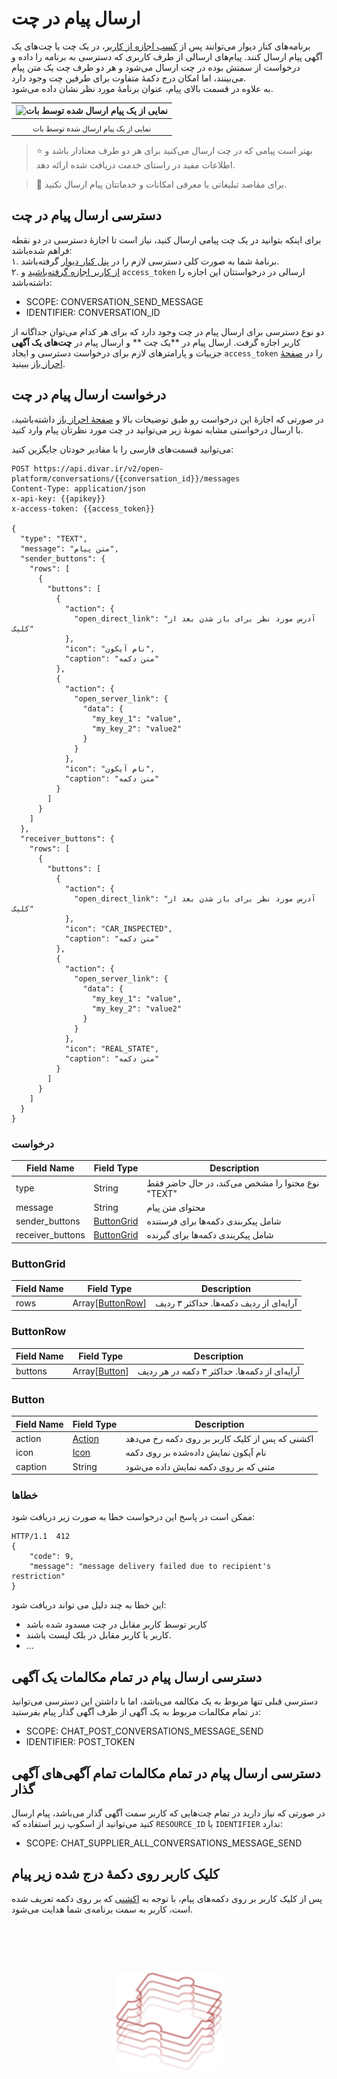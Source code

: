 # ارسال پیام در چت

برنامه‌‌های کنار دیوار می‌توانند پس از [کسب اجازه از کاربر][احراز باز]، در یک چت یا چت‌های یک آگهی پیام ارسال کنند.
پیام‌های ارسالی از طرف کاربری که دسترسی به برنامه را داده و درخواست از سمتش بوده در چت ارسال می‌شود و هر دو طرف چت یک
متن پیام می‌بینند، اما امکان درج دکمهٔ متفاوت برای طرفین چت وجود دارد.\
به علاوه در قسمت بالای پیام، عنوان برنامهٔ مورد نظر نشان داده می‌شود.

| ![نمایی از یک پیام ارسال شده توسط بات](/img/bot-message.png) |
|:------------------------------------------------------------:|
|   <sub dir="rtl">نمایی از یک پیام ارسال شده توسط بات</sub>   |

> ⭐️ بهتر است پیامی که در چت ارسال می‌کنید برای هر دو طرف معنادار باشد و اطلاعات مفید در راستای خدمت دریافت شده ارائه
> دهد.

> 🛑 برای مقاصد تبلیغاتی یا معرفی امکانات و خدماتتان پیام ارسال نکنید.

## دسترسی ارسال پیام در چت

برای اینکه بتوانید در یک چت پیامی ارسال کنید، نیاز است تا اجازهٔ دسترسی در دو نقطه فراهم شده‌باشد:\
۱. برنامهٔ شما به صورت کلی دسترسی لازم را در [پنل کنار دیوار][پنل کنار] گرفته‌باشد.\
۲. [از کاربر اجازه گرفته‌باشید][احراز باز] و `access_token` ارسالی در درخواستتان این اجازه را داشته‌باشد:

- SCOPE: CONVERSATION_SEND_MESSAGE
- IDENTIFIER: CONVERSATION_ID

دو نوع دسترسی برای ارسال پیام در چت وجود دارد که برای هر کدام می‌توان جداگانه از کاربر اجازه گرفت. ارسال پیام در **یک چت
** و ارسال پیام در **چت‌های یک آگهی**
جزییات و پارامترهای لازم برای درخواست دسترسی و ایجاد `access_token` را در [صفحهٔ احراز باز][احراز باز] ببینید.

## درخواست ارسال پیام در چت

در صورتی که اجازهٔ این درخواست رو طبق توضیحات بالا و [صفحهٔ احراز باز][احراز باز] داشته‌باشید، با ارسال درخواستی مشابه
نمونهٔ زیر می‌توانید در چت مورد نظرتان پیام وارد کنید.

می‌توانید قسمت‌های فارسی را با مقادیر خودتان جایگزین کنید:

```http request
POST https://api.divar.ir/v2/open-platform/conversations/{{conversation_id}}/messages
Content-Type: application/json
x-api-key: {{apikey}}
x-access-token: {{access_token}}

{
  "type": "TEXT",
  "message": "متن پیام",
  "sender_buttons": {
    "rows": [
      {
        "buttons": [
          {
            "action": {
              "open_direct_link": "آدرس مورد نظر برای باز شدن بعد از کلیک"
            },
            "icon": "نام آیکون",
            "caption": "متن دکمه"
          },
          {
            "action": {
              "open_server_link": {
                "data": {
                  "my_key_1": "value",
                  "my_key_2": "value2"
                }
              }
            },
            "icon": "نام آیکون",
            "caption": "متن دکمه"
          }
        ]
      }
    ]
  },
  "receiver_buttons": {
    "rows": [
      {
        "buttons": [
          {
            "action": {
              "open_direct_link": "آدرس مورد نظر برای باز شدن بعد از کلیک"
            },
            "icon": "CAR_INSPECTED",
            "caption": "متن دکمه"
          },
          {
            "action": {
              "open_server_link": {
                "data": {
                  "my_key_1": "value",
                  "my_key_2": "value2"
                }
              }
            },
            "icon": "REAL_STATE",
            "caption": "متن دکمه"
          }
        ]
      }
    ]
  }
}
```

### درخواست

| Field Name       | Field Type                | Description                                      |
|------------------|---------------------------|--------------------------------------------------|
| type             | String                    | نوع محتوا را مشخص می‌کند، در حال حاضر فقط "TEXT" |
| message          | String                    | محتوای متن پیام                                  |
| sender_buttons   | [ButtonGrid](#buttongrid) | شامل پیکربندی دکمه‌ها برای فرستنده               |
| receiver_buttons | [ButtonGrid](#buttongrid) | شامل پیکربندی دکمه‌ها برای گیرنده                |

### ButtonGrid

| Field Name | Field Type                     | Description                             |
|------------|--------------------------------|-----------------------------------------|
| rows       | Array[[ButtonRow](#buttonrow)] | آرایه‌ای از ردیف دکمه‌ها. حداکثر ۳ ردیف |

### ButtonRow

| Field Name | Field Type               | Description                                   |
|------------|--------------------------|-----------------------------------------------|
| buttons    | Array[[Button](#button)] | آرایه‌ای از دکمه‌ها. حداکثر ۳ دکمه در هر ردیف |

### Button

| Field Name | Field Type                                                                                                      | Description                                     |
|------------|-----------------------------------------------------------------------------------------------------------------|-------------------------------------------------|
| action     | [Action][Action]                                                                                                | اکشنی که پس از کلیک کاربر بر روی دکمه رخ می‌دهد |
| icon       | [Icon](https://www.figma.com/design/ZhhSihwKTjiER1VUDX4ovh/%F0%9F%93%92-Kenar-Docs-(WIP)?node-id=1501-2225&p=f) | نام آیکون نمایش داده‌شده بر روی دکمه            |
| caption    | String                                                                                                          | متنی که بر روی دکمه نمایش داده می‌شود           |

### خطاها

ممکن است در پاسخ این درخواست خطا به صورت زیر دریافت شود:

```HTTP
HTTP/1.1  412
{
    "code": 9,
    "message": "message delivery failed due to recipient's restriction"
}
```

این خطا به چند دلیل می ‌تواند دریافت شود:

- کاربر توسط کاربر مقابل در چت مسدود شده باشد
- کاربر یا کاربر مقابل در بلک لیست باشند.
- ...

## دسترسی ارسال پیام در تمام مکالمات یک آگهی

دسترسی قبلی تنها مربوط به یک مکالمه می‌باشد، اما با داشتن این دسترسی می‌توانید در تمام مکالمات مربوط به یک آگهی از طرف
آگهی گذار پیام بفرستید:

- SCOPE: CHAT_POST_CONVERSATIONS_MESSAGE_SEND
- IDENTIFIER: POST_TOKEN

## دسترسی ارسال پیام در تمام مکالمات تمام آگهی‌های آگهی گذار

در صورتی که نیاز دارید در تمام چت‌هایی که کاربر سمت آگهی گذار می‌باشد، پیام ارسال کنید می‌توانید از اسکوپ زیر استفاده که
`RESOURCE_ID` یا `IDENTIFIER` ندارد:

- SCOPE: CHAT_SUPPLIER_ALL_CONVERSATIONS_MESSAGE_SEND

## کلیک کاربر روی دکمهٔ درج شده زیر پیام

پس از کلیک کاربر بر روی دکمه‌های پیام، با توجه به [اکشنی][Action] که بر روی دکمه تعریف شده است،
کاربر به سمت برنامه‌ی شما هدایت می‌شود.

<br />

[احراز باز]: /oauth

[API key]: /management/api-keys.md

[Action]: /widgets/actions

[پنل کنار]: /management

[ارسال پیام در یک چت]: #ارسال-پیام-در-یک-چت

[ارسال پیام در چت‌های آگهی]: #ارسال-پیام-در-چتهای-یک-آگهی

[بازشدن برنامه]: #کلیک-کاربر-روی-دکمهٔ-درج-شده-زیر-پیام


<br /><br />

<div align="center">

<img src="/img/wire-puzzle.svg" height="156px"/>

</div>

<br /><br />
